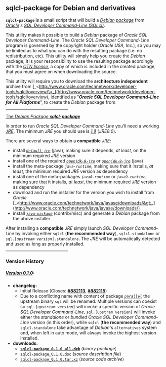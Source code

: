 ## sqlcl-package for Debian and derivatives

**`sqlcl-package`** is a small script that will build a [_Debian_](http://www.debian.org) [_package_](http://www.wikipedia.org/wiki/Deb_%28file_format%29) from [_Oracle_](http://www.oracle.com)_'s_ [_SQL Developer Command-Line (SQLcl)_](http://www.oracle.com/technetwork/developer-tools/sqlcl/overview/).

This utility makes it possible to build a _Debian_ package of _Oracle SQL Developer Command-Line_. The _Oracle SQL Developer Command-Line_ program is governed by the copyright holder (_Oracle USA, Inc._), so you may be limited as to what you can do with the resulting package (i.e. no redistribution, etc). This utility will simply help you create the _Debian_ package, it is your responsibility to use the resulting package acordingly with the [_OTN license_](http://www.oracle.com/technetwork/licenses/sqldev-license-152021.html), a copy of which is included in the created package, that you must agree on when downloading the source.

This utility will require you to download the **architecture independent** archive from [_\<http://www.oracle.com/technetwork/developer-tools/sqlcl/overview/\>_](http://www.oracle.com/technetwork/developer-tools/sqlcl/overview), identified as "**_Oracle SQL Developer Command-Line for All Platforms_**", to create the _Debian_ package from.

<hr width="40%">

<u>The <em>Debian Package</em> <strong><em>sqlcl-package</em></strong></u>

In order to run _Oracle SQL Developer Command-Line_ you'll need a working [_JRE_](http://www.wikipedia.org/wiki/JRE). The minimum _JRE_ you should use is [_1.8_](http://www.oracle.com/technetwork/java/javase/downloads/java-archive-javase8-2177648.html) (_JRE8.0_).

There are several ways to obtain a **compatible** _JRE_:
- install [_`default-jre`_](http://packages.debian.org/search?searchon=names&exact=1&suite=all&section=all&keywords=default-jre) (java), making sure it depends, _at least_, on the minimum required _JRE_ version
- install one of the required [_`openjdk-8-jre`_](http://packages.debian.org/search?searchon=names&exact=1&suite=all&section=all&keywords=openjdk-8-jre) or [_`openjdk-9-jre`_](http://packages.debian.org/search?searchon=names&exact=1&suite=all&section=all&keywords=openjdk-9-jre) (java)
- install the meta-package _`java-runtime`_, making sure that it installs, _at least_, the minimum required _JRE_ version as dependency
- install one of the meta-packages _`java8-runtime`_ or _`java9-runtime`_, making sure that it installs, _at least_, the minimum required _JRE_ version as dependency
- download and run the installer for the version you wish to install from _Oracle_ [_&lt;http://www.oracle.com/technetwork/java/javase/downloads/&gt;_](http://www.oracle.com/technetwork/java/javase/downloads/)
- install [_`java-package`_](http://packages.debian.org/search?searchon=names&exact=1&suite=all&section=all&keywords=java-package) (contrib/misc) and generate a _Debian_ package from the above installer

After installing a **compatible** _JRE_ simply launch _SQL Developer Command-Line_ by invoking either `sqlcl` (**the recommended way**), `sqlcl.standalone` or `sql.[`_`upstream version`_`].standalone`. The _JRE_ will be automatically detected and used as long as properly installed.

<hr width="40%">

### **Version History**

##### [Version 0.1.0](https://github.com/lazarusllong/sqlcl-package/releases/tag/0.1.0):
- **changelog:**
  - Initial Release (Closes: [**#882113**](http://bugs.debian.org/cgi-bin/bugreport.cgi?bug=882113), [**#882115**](http://bugs.debian.org/cgi-bin/bugreport.cgi?bug=882115))
  - Due to a conflicting name with content of package [_`parallel`_](http://packages.debian.org/search?searchon=names&exact=1&suite=all&section=all&keywords=parallel) the upstream binary `sql` will be renamed. Multiple versions can coexist so `sql.[`_`upstream version`_`]` will invoke a specific version of _Oracle SQL Developer Command-Line_, `sql.[upstram version]` will invoke either the _standalone_ or _bundled_ _Oracle SQL Developer Command-Line_ version (in this order), while `sqlcl` (**the recommended way**) and `sqlcl.standalone` take advantage of _Debian_'s `alternatives` system and, when left in auto mode, will always invoke the highest version installed.
- **downloads:**
  - [**`sqlcl-package_0.1.0_all.deb`**](https://github.com/lazarusllong/sqlcl-package/releases/download/0.1.0/sqlcl-package_0.1.0_all.deb) (_binary package_)
  - [`sqlcl-package_0.1.0.dsc`](https://github.com/lazarusllong/sqlcl-package/releases/download/0.1.0/sqlcl-package_0.1.0.dsc) (_source description file_)
  - [`sqlcl-package_0.1.0.tar.xz`](https://github.com/lazarusllong/sqlcl-package/releases/download/0.1.0/sqlcl-package_0.1.0.tar.xz) (_source code archive_)
